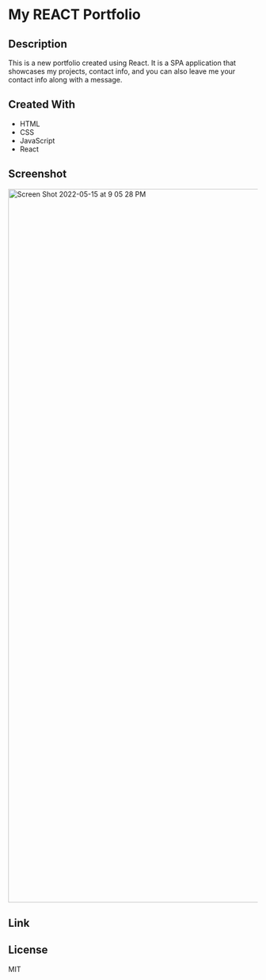 # My REACT Portfolio

## Description
This is a new portfolio created using React. It is a SPA application
that showcases my projects, contact info, and you can also leave me 
your contact info along with a message.

## Created With
* HTML
* CSS
* JavaScript
* React

## Screenshot
<img width="1440" alt="Screen Shot 2022-05-15 at 9 05 28 PM" src="https://user-images.githubusercontent.com/94326810/168507962-aef29512-4955-4e53-b5fd-077a3c0dcfe9.png">

## Link


## License
MIT
